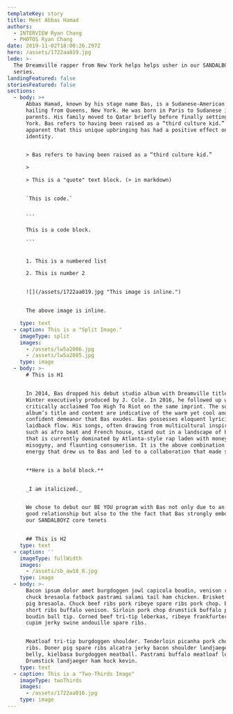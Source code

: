 ```yaml
---
templateKey: story
title: Meet Abbas Hamad
authors:
  - INTERVIEW Ryan Chang
  - PHOTOS Ryan Chang
date: 2019-11-02T18:00:26.297Z
hero: /assets/1722aa019.jpg
lede: >-
  The Dreamville rapper from New York helps helps usher in our SANDALBOYZ BE YOU
  series.
landingFeatured: false
storiesFeatured: false
sections:
  - body: >+
      Abbas Hamad, known by his stage name Bas, is a Sudanese-American rapper
      hailing from Queens, New York. He was born in Paris to Sudanese immigrant
      parents. His family moved to Qatar briefly before finally setting in New
      York. Bas refers to having been raised as a “third culture kid.” It is
      apparent that this unique upbringing has had a positive effect on his
      identity.


      > Bas refers to having been raised as a “third culture kid.”

      >

      > This is a "quote" text block. (> in markdown)


      `This is code.`


      ```

      This is a code block.

      ```


      1. This is a numbered list

      2. This is number 2


      ![](/assets/1722aa019.jpg "This image is inline.")


      The above image is inline.

    type: text
  - caption: This is a "Split Image."
    imageType: split
    images:
      - /assets/lw5a2006.jpg
      - /assets/lw5a2085.jpg
    type: image
  - body: >-
      # This is H1


      In 2014, Bas dropped his debut studio album with Dreamville titled Last
      Winter executively produced by J. Cole. In 2016, he followed up with
      critically acclaimed Too High To Riot on the same imprint. The sophomore
      album’s title and content are indicative of the warm yet cool and
      confident demeanor that Bas exudes. Bas possesses eloquent lyricism with a
      laidback flow. His songs, often drawing from multicultural inspirations
      such as afro beat and French house, stand out in a landscape of hip-hop
      that is currently dominated by Atlanta-style rap laden with money,
      misogyny, and flaunting consumerism. It is the above combination of good
      energy that drew us to Bas and led to a collaboration that made sense.


      **Here is a bold block.**


      _I am italicized._


      We chose to debut our BE YOU program with Bas not only due to an existing
      good relationship but also to the the fact that Bas strongly embodies many
      our SANDALBOYZ core tenets


      ## This is H2
    type: text
  - caption: ''
    imageType: fullWidth
    images:
      - /assets/sb_aw18_8.jpg
    type: image
  - body: >-
      Bacon ipsum dolor amet burgdoggen jowl capicola boudin, venison ribeye
      chuck bresaola fatback pastrami salami tail ham chicken. Brisket drumstick
      pig bresaola. Chuck beef ribs pork ribeye spare ribs pork chop. Beef jerky
      short ribs buffalo venison. Sirloin pork chop drumstick buffalo pork
      boudin ball tip. Corned beef tri-tip leberkas, ribeye frankfurter pastrami
      cupim jerky swine andouille spare ribs.


      Meatloaf tri-tip burgdoggen shoulder. Tenderloin picanha pork chop spare
      ribs. Doner pig spare ribs alcatra jerky bacon shoulder landjaeger pork
      belly, kielbasa burgdoggen meatball. Pastrami buffalo meatloaf leberkas.
      Drumstick landjaeger ham hock kevin.
    type: text
  - caption: This is a "Two-Thirds Image"
    imageType: twoThirds
    images:
      - /assets/1722aa016.jpg
    type: image
---
```


